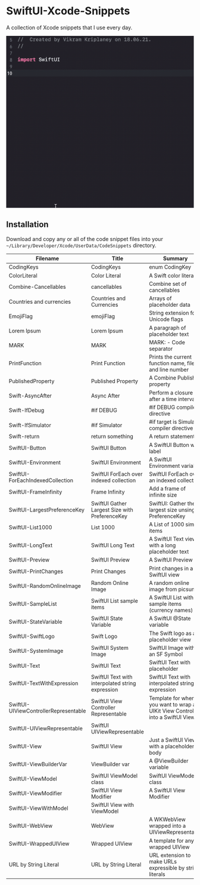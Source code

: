 # SwiftUI-Xcode-Snippets

A collection of Xcode snippets that I use every day.

![Demo 1](demo1.gif)

## Installation

Download and copy any or all of the code snippet files into your `~/Library/Developer/Xcode/UserData/CodeSnippets` directory.

| Filename | Title | Summary | Prefix |
|----------|-------|---------|--------|
| CodingKeys | CodingKeys | enum CodingKey | `ck` |
| ColorLiteral | Color Literal | A Swift color literal | `clr` |
| Combine-Cancellables | cancellables | Combine set of cancellables | `canc` |
| Countries and currencies | Countries and Currencies | Arrays of placeholder data | `coun` |
| EmojiFlag | emojiFlag | String extension for Unicode flags | `emojiFlag` |
| Lorem Ipsum | Lorem Ipsum | A paragraph of placeholder text | `lorem` |
| MARK | MARK | MARK: - Code separator | `mk` |
| PrintFunction | Print Function | Prints the current function name, file and line number | `pf` |
| PublishedProperty | Published Property | A Combine Published property | `pbl` |
| Swift-AsyncAfter | Async After | Perform a closure after a time interval | `after` |
| Swift-IfDebug | #if DEBUG | #if DEBUG compiler directive | `ifd` |
| Swift-IfSimulator | #if Simulator | #if target is Simulator compiler directive | `ifs` |
| Swift-return | return something | A return statement | `rt` |
| SwiftUI-Button | SwiftUI Button | A SwiftUI Button with label | `but` |
| SwiftUI-Environment | SwiftUI Environment | A SwiftUI Environment variable | `env` |
| SwiftUI-ForEachIndexedCollection | SwiftUI ForEach over indexed collection | SwiftUI ForEach over an indexed collection | `fori` |
| SwiftUI-FrameInfinity | Frame Infinity | Add a frame of infinite size | `inf` |
| SwiftUI-LargestPreferenceKey | SwiftUI Gather Largest Size with PreferenceKey | SwiftUI: Gather the largest size unsing PreferenceKey | `lpk` |
| SwiftUI-List1000 | List 1000 | A List of 1000 simple items | `l1` |
| SwiftUI-LongText | SwiftUI Long Text | A SwiftUI Text view with a long placeholder text | `tlorem` |
| SwiftUI-Preview | SwiftUI Preview | A SwiftUI Preview | `spv` |
| SwiftUI-PrintChanges | Print Changes | Print changes in a SwiftUI view | `pc` |
| SwiftUI-RandomOnlineImage | Random Online Image | A random online image from picsum | `rndimg` |
| SwiftUI-SampleList | SwiftUI List sample items | A SwiftUI List with sample items (currency names) | `items` |
| SwiftUI-StateVariable | SwiftUI State Variable | A SwiftUI @State variable | `stt` |
| SwiftUI-SwiftLogo | Swift Logo | The Swift logo as a placeholder view | `swl` |
| SwiftUI-SystemImage | SwiftUI System Image | SwiftUI Image with an SF Symbol | `ims` |
| SwiftUI-Text | SwiftUI Text | SwiftUI Text with placeholder | `txt` |
| SwiftUI-TextWithExpression | SwiftUI Text with interpolated string expression | SwiftUI Text with interpolated string expression | `sti` |
| SwiftUI-UIViewControllerRepresentable | SwiftUI View Controller Representable | Template for when you want to wrap a UIKit View Controller into a SwiftUI View | `svcr` |
| SwiftUI-UIViewRepresentable | SwiftUI UIViewRepresentable |  | `svr` |
| SwiftUI-View | SwiftUI View | Just a SwiftUI View with a placeholder body | `sv` |
| SwiftUI-ViewBuilderVar | ViewBuilder var | A @ViewBuilder variable | `vbv` |
| SwiftUI-ViewModel | SwiftUI ViewModel class | SwiftUI ViewModel class | `vmo` |
| SwiftUI-ViewModifier | SwiftUI View Modifier | A SwiftUI View Modifier | `vm` |
| SwiftUI-ViewWithModel | SwiftUI View with ViewModel |  | `svm` |
| SwiftUI-WebView | WebView | A WKWebView wrapped into a UIViewRepresentable | `wv` |
| SwiftUI-WrappedUIView | Wrapped UIView | A template for any wrapped UIView | `uv` |
| URL by String Literal | URL by String Literal | URL extension to make URLs expressible by string literals | `uxs` |
